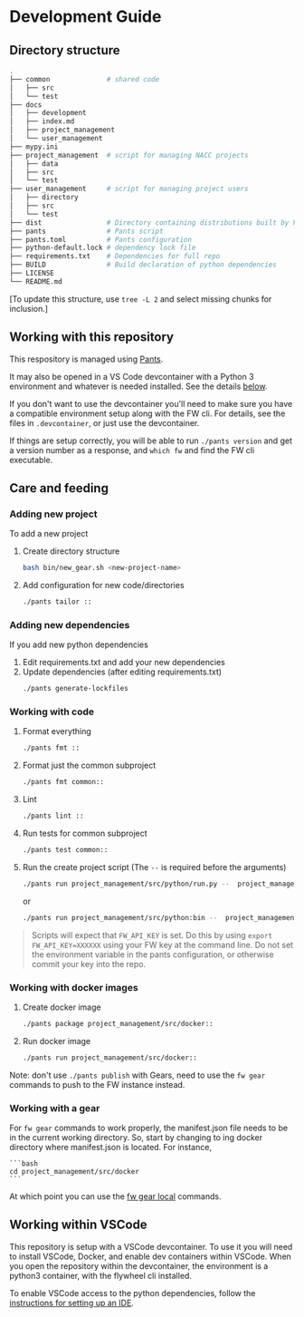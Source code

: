 # Development Guide 

## Directory structure

```bash
.
├── common              # shared code
│   ├── src
│   └── test
├── docs
│   ├── development
│   ├── index.md
│   ├── project_management
│   └── user_management
├── mypy.ini
├── project_management  # script for managing NACC projects
│   ├── data
│   ├── src
│   └── test
├── user_management     # script for managing project users
│   ├── directory
│   ├── src
│   └── test
├── dist                # Directory containing distributions built by Pants
├── pants               # Pants script
├── pants.toml          # Pants configuration
├── python-default.lock # dependency lock file
├── requirements.txt    # Dependencies for full repo
├── BUILD               # Build declaration of python dependencies
├── LICENSE
└── README.md
```

[To update this structure, use `tree -L 2` and select missing chunks for inclusion.]

## Working with this repository

This respository is managed using [Pants](https://www.pantsbuild.org).

It may also be opened in a VS Code devcontainer with a Python 3 environment and whatever is needed installed.
See the details [below](#working-within-vscode).

If you don't want to use the devcontainer you'll need to make sure you have a compatible environment setup along with the FW cli.
For details, see the files in `.devcontainer`, or just use the devcontainer.

If things are setup correctly, you will be able to run `./pants version` and get a version number as a response, and `which fw` and find the FW cli executable.

## Care and feeding

### Adding new project

To add a new project

1. Create directory structure
    ```bash
    bash bin/new_gear.sh <new-project-name>
    ```
2. Add configuration for new code/directories
    ```bash
    ./pants tailor ::
    ```

### Adding new dependencies

If you add new python dependencies

1. Edit requirements.txt and add your new dependencies
2. Update dependencies (after editing requirements.txt)
    ```bash
    ./pants generate-lockfiles
    ```

### Working with code

1. Format everything
    ```bash
    ./pants fmt ::
    ```

2. Format just the common subproject
    ```bash
    ./pants fmt common::
    ```

3. Lint
    ```bash
    ./pants lint ::
    ```

4. Run tests for common subproject
    ```bash
    ./pants test common::
    ```

5. Run the create project script (The `--` is required before the arguments)
    ```bash
    ./pants run project_management/src/python/run.py --  project_management/data/test-project.yaml
    ```
    or
    ```bash
    ./pants run project_management/src/python:bin --  project_management/data/test-project.yaml
    ```

> Scripts will expect that `FW_API_KEY` is set.
> Do this by using `export FW_API_KEY=XXXXXX` using your FW key at the command line.
> Do not set the environment variable in the pants configuration, or otherwise commit your key into the repo.

### Working with docker images

1. Create docker image
    ```bash
    ./pants package project_management/src/docker::
    ```

2. Run docker image
    ```bash
    ./pants run project_management/src/docker::
    ```

Note: don't use `./pants publish` with Gears, need to use the `fw gear` commands to push to the FW instance instead.

### Working with a gear

For `fw gear` commands to work properly, the manifest.json file needs to be in the current working directory.
So, start by changing to ing docker directory where manifest.json is located.
For instance,

    ```bash
    cd project_management/src/docker
    ```

At which point you can use the [fw gear local](https://docs.flywheel.io/hc/en-us/articles/360037690613-Gear-Building-Tutorial-Part-2e-Gear-Testing-Debugging-Uploading) commands.

## Working within VSCode

This repository is setup with a VSCode devcontainer. 
To use it you will need to install VSCode, Docker, and enable dev containers within VSCode.
When you open the repository within the devcontainer, the environment is a python3 container, with the flywheel cli installed.

To enable VSCode access to the python dependencies, follow the [instructions for setting up an IDE](https://www.pantsbuild.org/docs/setting-up-an-ide).